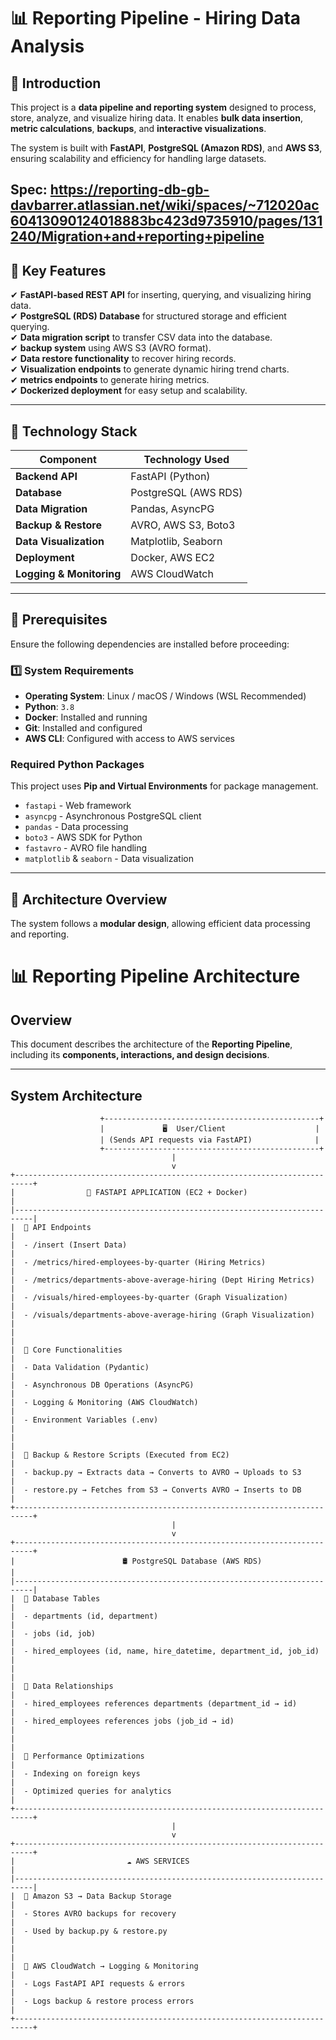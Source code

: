 # 📊 Reporting Pipeline - Hiring Data Analysis  

## **📌 Introduction**  
This project is a **data pipeline and reporting system** designed to process, store, analyze, and visualize hiring data. It enables **bulk data insertion**, **metric calculations**, **backups**, and **interactive visualizations**.  

The system is built with **FastAPI**, **PostgreSQL (Amazon RDS)**, and **AWS S3**, ensuring scalability and efficiency for handling large datasets.  

Spec:
https://reporting-db-gb-davbarrer.atlassian.net/wiki/spaces/~712020ac60413090124018883bc423d9735910/pages/131240/Migration+and+reporting+pipeline
---

## **📌 Key Features**  

✔ **FastAPI-based REST API** for inserting, querying, and visualizing hiring data.  
✔ **PostgreSQL (RDS) Database** for structured storage and efficient querying.  
✔ **Data migration script** to transfer CSV data into the database.  
✔ **backup system** using AWS S3 (AVRO format).  
✔ **Data restore functionality** to recover hiring records.  
✔ **Visualization endpoints** to generate dynamic hiring trend charts.  
✔ **metrics endpoints** to generate  hiring metrics.  
✔ **Dockerized deployment** for easy setup and scalability.  

---

## **📌 Technology Stack**  

| **Component**   | **Technology Used** |
|---------------|-----------------|
| **Backend API** | FastAPI (Python) |
| **Database** | PostgreSQL (AWS RDS) |
| **Data Migration** | Pandas, AsyncPG |
| **Backup & Restore** | AVRO, AWS S3, Boto3 |
| **Data Visualization** | Matplotlib, Seaborn |
| **Deployment** | Docker, AWS EC2 |
| **Logging & Monitoring** | AWS CloudWatch |
 

---

## **📌 Prerequisites**  

Ensure the following dependencies are installed before proceeding:  

### **1️⃣ System Requirements**  
- **Operating System**: Linux / macOS / Windows (WSL Recommended)  
- **Python**: `3.8`  
- **Docker**: Installed and running  
- **Git**: Installed and configured  
- **AWS CLI**: Configured with access to AWS services  

### **Required Python Packages**  
This project uses **Pip and Virtual Environments** for package management.  

- `fastapi` - Web framework  
- `asyncpg` - Asynchronous PostgreSQL client  
- `pandas` - Data processing  
- `boto3` - AWS SDK for Python  
- `fastavro` - AVRO file handling  
- `matplotlib` & `seaborn` - Data visualization  




---

## **📌 Architecture Overview**  

The system follows a **modular design**, allowing efficient data processing and reporting.  

# 📊 Reporting Pipeline Architecture

## **Overview**
This document describes the architecture of the **Reporting Pipeline**, including its **components, interactions, and design decisions**.  

---

## **System Architecture**

```plaintext
                    +------------------------------------------------+
                    |             🖥️  User/Client                    |
                    | (Sends API requests via FastAPI)              |
                    +------------------------------------------------+
                                    |
                                    v
+--------------------------------------------------------------------------+
|                🚀 FASTAPI APPLICATION (EC2 + Docker)                     |
|--------------------------------------------------------------------------|
|  📌 API Endpoints                                                        |
|  - /insert (Insert Data)                                                 |
|  - /metrics/hired-employees-by-quarter (Hiring Metrics)                  |
|  - /metrics/departments-above-average-hiring (Dept Hiring Metrics)        |
|  - /visuals/hired-employees-by-quarter (Graph Visualization)              |
|  - /visuals/departments-above-average-hiring (Graph Visualization)        |
|                                                                          |
|  📌 Core Functionalities                                                 |
|  - Data Validation (Pydantic)                                            |
|  - Asynchronous DB Operations (AsyncPG)                                  |
|  - Logging & Monitoring (AWS CloudWatch)                                 |
|  - Environment Variables (.env)                                          |
|                                                                          |
|  📌 Backup & Restore Scripts (Executed from EC2)                         |
|  - backup.py → Extracts data → Converts to AVRO → Uploads to S3         |
|  - restore.py → Fetches from S3 → Converts AVRO → Inserts to DB         |
+--------------------------------------------------------------------------+
                                    |
                                    v
+--------------------------------------------------------------------------+
|                        🛢️ PostgreSQL Database (AWS RDS)                    |
|--------------------------------------------------------------------------|
|  📌 Database Tables                                                      |
|  - departments (id, department)                                          |
|  - jobs (id, job)                                                        |
|  - hired_employees (id, name, hire_datetime, department_id, job_id)      |
|                                                                          |
|  📌 Data Relationships                                                   |
|  - hired_employees references departments (department_id → id)           |
|  - hired_employees references jobs (job_id → id)                         |
|                                                                          |
|  📌 Performance Optimizations                                            |
|  - Indexing on foreign keys                                              |
|  - Optimized queries for analytics                                       |
+--------------------------------------------------------------------------+
                                    |
                                    v
+--------------------------------------------------------------------------+
|                         ☁️ AWS SERVICES                                   |
|--------------------------------------------------------------------------|
|  📌 Amazon S3 → Data Backup Storage                                     |
|  - Stores AVRO backups for recovery                                    |
|  - Used by backup.py & restore.py                                      |
|                                                                          |
|  📌 AWS CloudWatch → Logging & Monitoring                               |
|  - Logs FastAPI API requests & errors                                  |
|  - Logs backup & restore process errors                                |
+--------------------------------------------------------------------------+

```


